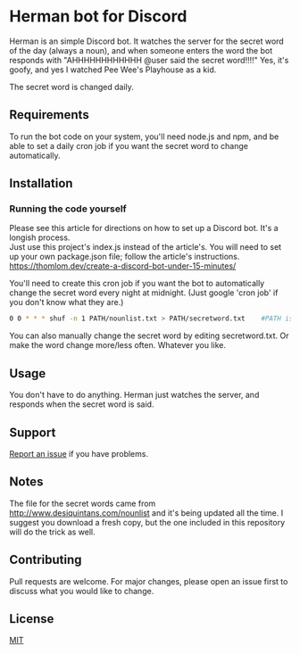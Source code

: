 # Herman bot for Discord

Herman is an simple Discord bot.  It watches the server for the secret word of the day (always a noun), 
and when someone enters the word the bot responds with "AHHHHHHHHHHHH @user said the secret word!!!!"  Yes, it's goofy, 
and yes I watched Pee Wee's Playhouse as a kid.  

The secret word is changed daily.

## Requirements

To run the bot code on your system, you'll need node.js and npm, and be able to set a daily cron job if you want the secret
word to change automatically.


## Installation

### Running the code yourself

Please see this article for directions on how to set up a Discord bot.  It's a longish process.  
Just use this project's index.js instead of the article's.  You will need to set up your own package.json
file; follow the article's instructions.
https://thomlom.dev/create-a-discord-bot-under-15-minutes/

You'll need to create this cron job if you want the bot to automatically change the secret word every night at midnight.
(Just google 'cron job' if you don't know what they are.)

```bash
0 0 * * * shuf -n 1 PATH/nounlist.txt > PATH/secretword.txt    #PATH is the absolute path to the files
```

You can also manually change the secret word by editing secretword.txt.  Or make the word change more/less often.  Whatever you like.


## Usage

You don't have to do anything.  Herman just watches the server, and responds when the secret word is said.


## Support

[Report an issue](https://github.com/glosborne/) if you have problems.


## Notes

The file for the secret words came from http://www.desiquintans.com/nounlist and it's being updated all the time. I suggest
you download a fresh copy, but the one included in this repository will do the trick as well.


## Contributing

Pull requests are welcome. For major changes, please open an issue first to discuss what you would like to change.


## License
[MIT](https://choosealicense.com/licenses/mit/)
